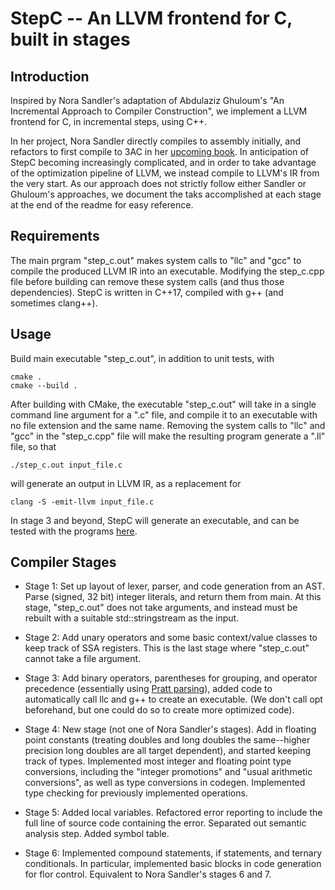 # StepC -- An LLVM frontend for C, built in stages

## Introduction
Inspired by Nora Sandler's adaptation of Abdulaziz Ghuloum's "An Incremental Approach to Compiler Construction", we implement a LLVM frontend for C, in incremental steps, using C++. 

In her project, Nora Sandler directly compiles to assembly initially, and refactors to first compile to 3AC in her [upcoming book](https://norasandler.com/2022/03/29/Write-a-C-Compiler-the-Book.html). In anticipation of StepC becoming increasingly complicated, and in order to take advantage of the optimization pipeline of LLVM, we instead compile to LLVM's IR from the very start. As our approach does not strictly follow either Sandler or Ghuloum's approaches, we document the taks accomplished at each stage at the end of the readme for easy reference.

## Requirements
The main prgram "step_c.out" makes system calls to "llc" and "gcc" to compile the produced LLVM IR into an executable. Modifying the step_c.cpp file before building can remove these system calls (and thus those dependencies). StepC is written in C++17, compiled with g++ (and sometimes clang++).

## Usage
Build main executable "step_c.out", in addition to unit tests, with
```
cmake .
cmake --build .
```
After building with CMake, the executable "step_c.out" will take in a single command line argument for a ".c" file, and compile it to an executable with no file extension and the same name. Removing the system calls to "llc" and "gcc" in the "step_c.cpp" file will make the resulting program generate a ".ll" file, so that
```
./step_c.out input_file.c
```
will generate an output in LLVM IR, as a replacement for
```
clang -S -emit-llvm input_file.c
```

In stage 3 and beyond, StepC will generate an executable, and can be tested with the programs [here](https://github.com/AMLeng/incremental_c_compiler_tests).

## Compiler Stages
* Stage 1: Set up layout of lexer, parser, and code generation from an AST. Parse (signed, 32 bit) integer literals, and return them from main. At this stage, "step_c.out" does not take arguments, and instead must be rebuilt with a suitable std::stringstream as the input.

* Stage 2: Add unary operators and some basic context/value classes to keep track of SSA registers. This is the last stage where "step_c.out" cannot take a file argument.

* Stage 3: Add binary operators, parentheses for grouping, and operator precedence (essentially using [Pratt parsing](https://matklad.github.io/2020/04/13/simple-but-powerful-pratt-parsing.html)), added code to automatically call llc and g++ to create an executable. (We don't call opt beforehand, but one could do so to create more optimized code). 

* Stage 4: New stage (not one of Nora Sandler's stages). Add in floating point constants (treating doubles and long doubles the same--higher precision long doubles are all target dependent), and started keeping track of types. Implemented most integer and floating point type conversions, including the "integer promotions" and "usual arithmetic conversions", as well as type conversions in codegen. Implemented type checking for previously implemented operations.

* Stage 5: Added local variables. Refactored error reporting to include the full line of source code containing the error. Separated out semantic analysis step. Added symbol table.

* Stage 6: Implemented compound statements, if statements, and ternary conditionals. In particular, implemented basic blocks in code generation for flor control. Equivalent to Nora Sandler's stages 6 and 7.
